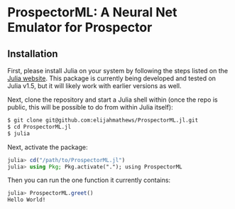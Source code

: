 # ProspectorML: A Neural Net Emulator for Prospector

## Installation

First, please install Julia on your system by following the steps listed on the [Julia website](https://julialang.org/downloads/). This package is currently being developed and tested on Julia v1.5, but it will likely work with earlier versions as well.

Next, clone the repository and start a Julia shell within (once the repo is public, this will be possible to do from within Julia itself):

```bash
$ git clone git@github.com:elijahmathews/ProspectorML.jl.git
$ cd ProspectorML.jl
$ julia
```

Next, activate the package:
```julia
julia> cd("/path/to/ProspectorML.jl")
julia> using Pkg; Pkg.activate("."); using ProspectorML
```

Then you can run the one function it currently contains:
```julia
julia> ProspectorML.greet()
Hello World!
```
